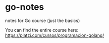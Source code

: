 # go-notes
notes for Go course (just the basics)

You can find the entire course here: https://platzi.com/cursos/programacion-golang/
